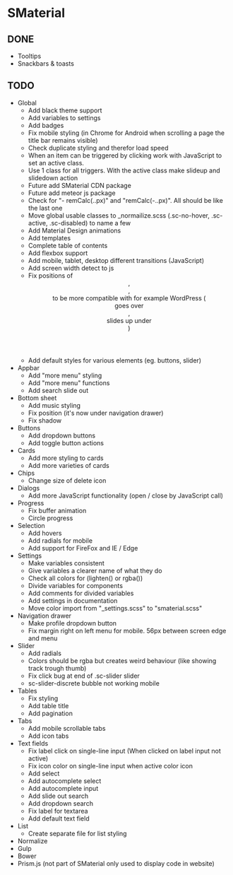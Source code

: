 # SMaterial

## DONE

- Tooltips
- Snackbars & toasts

## TODO

- Global
    - Add black theme support
    - Add variables to settings
    - Add badges
    - Fix mobile styling (in Chrome for Android when scrolling a page the title bar remains visible)
    - Check duplicate styling and therefor load speed
    - When an item can be triggered by clicking work with JavaScript to set an active class.
    - Use 1 class for all triggers. With the active class make slideup and slidedown action
    - Future add SMaterial CDN package
    - Future add meteor js package
    - Check for "- remCalc(..px)" and "remCalc(-..px)". All should be like the last one
    - Move global usable classes to _normailize.scss (.sc-no-hover, .sc-active, .sc-disabled) to name a few
    - Add Material Design animations
    - Add templates
    - Complete table of contents
    - Add flexbox support
    - Add mobile, tablet, desktop different transitions (JavaScript)
    - Add screen width detect to js
    - Fix positions of <header>, <main>, <aside> to be more compatible with for example WordPress (<aside> goes over <header>, <main> slides up under <header>)
    - Add default styles for various elements (eg. buttons, slider)
- Appbar
    - Add "more menu" styling
    - Add "more menu" functions
    - Add search slide out
- Bottom sheet
    - Add music styling
    - Fix position (it's now under navigation drawer)
    - Fix shadow
- Buttons
    - Add dropdown buttons
    - Add toggle button actions
- Cards
    - Add more styling to cards
    - Add more varieties of cards
- Chips
    - Change size of delete icon
- Dialogs
    - Add more JavaScript functionality (open / close by JavaScript call)
- Progress
    - Fix buffer animation
    - Circle progress
- Selection
    - Add hovers
    - Add radials for mobile
    - Add support for FireFox and IE / Edge
- Settings
    - Make variables consistent
    - Give variables a clearer name of what they do
    - Check all colors for (lighten() or rgba())
    - Divide variables for components
    - Add comments for divided variables
    - Add settings in documentation
    - Move color import from "_settings.scss" to "smaterial.scss"
- Navigation drawer
    - Make profile dropdown button
    - Fix margin right on left menu for mobile. 56px between screen edge and menu
- Slider
    - Add radials
    - Colors should be rgba but creates weird behaviour (like showing track trough thumb)
    - Fix click bug at end of .sc-slider slider
    - sc-slider-discrete bubble not working mobile
- Tables
    - Fix styling
    - Add table title
    - Add pagination
- Tabs
    - Add mobile scrollable tabs
    - Add icon tabs
- Text fields
    - Fix label click on single-line input (When clicked on label input not active)
    - Fix icon color on single-line input when active color icon
    - Add select
    - Add autocomplete select
    - Add autocomplete input
    - Add slide out search
    - Add dropdown search
    - Fix label for textarea
    - Add default text field
- List
    - Create separate file for list styling
- Normalize
- Gulp
- Bower
- Prism.js (not part of SMaterial only used to display code in website)